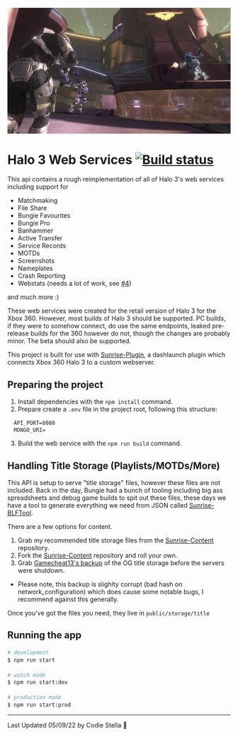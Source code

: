 ![hero](hero.jpg)
# Halo 3 Web Services [![Build status](https://ci.appveyor.com/api/projects/status/eip5dxg0ig0bbpu9?svg=true)](https://ci.appveyor.com/project/craftycodie/sunrise-webserver)
This api contains a rough reimplementation of all of Halo 3's web services including support for 
- Matchmaking
- File Share
- Bungie Favourites
- Bungie Pro
- Banhammer
- Active Transfer
- Service Records
- MOTDs
- Screenshots
- Nameplates
- Crash Reporting
- Webstats (needs a lot of work, see [#4](https://github.com/craftycodie/Sunrise-Halo3-WebServices/issues/4))

and much more :)

These web services were created for the retail version of Halo 3 for the Xbox 360. However, most builds of Halo 3 should be supported. PC builds, if they were to somehow connect, do use the same endpoints, leaked pre-release builds for the 360 however do not, though the changes are probably minor. The beta should also be supported.

This project is built for use with [Sunrise-Plugin](https://github.com/craftycodie/Sunrise-Plugin), a dashlaunch plugin which connects Xbox 360 Halo 3 to a custom webserver.

## Preparing the project

1. Install dependencies with the `npm install` command.
2. Prepare create a `.env` file in the project root, following this structure:

```env
  API_PORT=8080
  MONGO_URI=
```

3. Build the web service with the `npm run build` command.

## Handling Title Storage (Playlists/MOTDs/More)

This API is setup to serve "title storage" files, however these files are not included. Back in the day, Bungie had a bunch of tooling including big ass spreadsheets and debug game builds to spit out these files, these days we have a tool to generate everything we need from JSON called [Sunrise-BLFTool](https://github.com/craftycodie/Sunrise-BLFTool).

There are a few options for content.
1. Grab my recommended title storage files from the [Sunrise-Content](https://github.com/craftycodie/Sunrise-Content) repository.
2. Fork the [Sunrise-Content](https://github.com/craftycodie/Sunrise-Content) repository and roll your own.
3. Grab [Gamecheat13's backup](https://github.com/Gamecheat13/RawGames/tree/Halo/Halo%203/11855.07.08.20.2317.halo3_ship/title%20storage/title/default_hoppers) of the OG title storage before the servers were shutdown.
  - Please note, this backup is slighlty corrupt (bad hash on network_configuration) which does cause some notable bugs, I recommend against this generally.

Once you've got the files you need, they live in `public/storage/title`

## Running the app

```bash
# development
$ npm run start

# watch mode
$ npm run start:dev

# production mode
$ npm run start:prod
```
---

Last Updated 05/09/22 by Codie Stella 🐧
